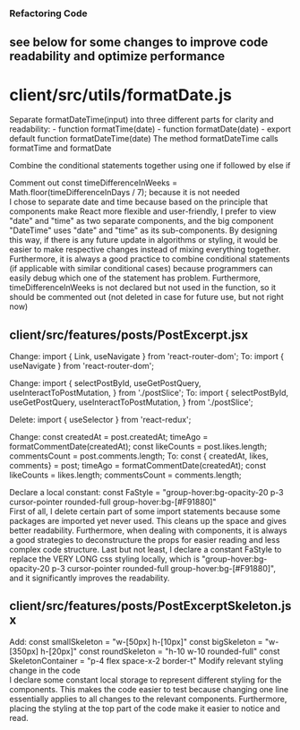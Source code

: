 ### Refactoring Code
## see below for some changes to improve code readability and optimize performance 

# client/src/utils/formatDate.js
Separate formatDateTime(input) into three different parts for clarity and readability:
    - function formatTime(date)
    - function formatDate(date)
    - export default function formatDateTime(date)
The method formatDateTime calls formatTime and formatDate

Combine the conditional statements together using one if followed by else if

Comment out const timeDifferenceInWeeks = Math.floor(timeDifferenceInDays / 7);
because it is not needed
<br>
I chose to separate date and time because based on the principle that components make React more flexible and user-friendly, I prefer to view "date" and "time" as two separate components, and the big component "DateTime" uses "date" and "time" as its sub-components. By designing this way, if there is any future update in algorithms or styling, it would be easier to make respective changes instead of mixing everything together. 
Furthermore, it is always a good practice to combine conditional statements (if applicable with similar conditional cases) because programmers can easily debug which one of the statement has problem. 
Furthermore, timeDifferenceInWeeks is not declared but not used in the function, so it should be commented out (not deleted in case for future use, but not right now)

## client/src/features/posts/PostExcerpt.jsx
Change:
    import { Link, useNavigate } from 'react-router-dom';
To:
    import { useNavigate } from 'react-router-dom';

Change:
    import {
    selectPostById,
    useGetPostQuery,
    useInteractToPostMutation,
    } from './postSlice';
To:
    import {
    selectPostById,
    useGetPostQuery,
    useInteractToPostMutation,
    } from './postSlice';

Delete:
    import { useSelector } from 'react-redux';

Change:
    const createdAt = post.createdAt;
    timeAgo = formatCommentDate(createdAt);
    const likeCounts = post.likes.length;
    commentsCount = post.comments.length;
To:
    const { createdAt, likes, comments} = post;
    timeAgo = formatCommentDate(createdAt);
    const likeCounts = likes.length;
    commentsCount = comments.length;

Declare a local constant:
    const FaStyle = "group-hover:bg-opacity-20 p-3 cursor-pointer rounded-full  group-hover:bg-[#F91880]"
<br>
First of all, I delete certain part of some import statements because some packages are imported yet never used. This cleans up the space and gives better readability. Furthermore, when dealing with components, it is always a good strategies to deconstructure the props for easier reading and less complex code structure. Last but not least, I declare a constant FaStyle to replace the VERY LONG css styling locally, which is "group-hover:bg-opacity-20 p-3 cursor-pointer rounded-full  group-hover:bg-[#F91880]",
and it significantly improves the readability. 

## client/src/features/posts/PostExcerptSkeleton.jsx
Add:
    const smallSkeleton = "w-[50px] h-[10px]"
    const bigSkeleton = "w-[350px] h-[20px]"
    const roundSkeleton = "h-10 w-10 rounded-full"
    const SkeletonContainer = "p-4 flex space-x-2 border-t" 
Modify relevant styling change in the code 
<br> 
I declare some constant local storage to represent different styling for the components. This makes the code easier to test because changing one line essentially applies to all changes to the relevant components. Furthermore, placing the styling at the top part of the code make it easier to notice and read. 


